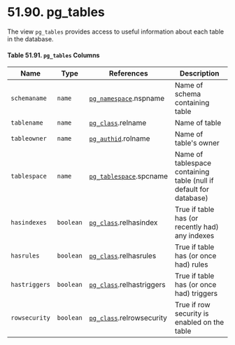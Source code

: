# 51.90. pg\_tables

The view `pg_tables` provides access to useful information about each table in the database.

#### **Table 51.91. `pg_tables` Columns**

| Name          | Type      | References                                                                               | Description                                                        |
| ------------- | --------- | ---------------------------------------------------------------------------------------- | ------------------------------------------------------------------ |
| `schemaname`  | `name`    | [`pg_namespace`](https://www.postgresql.org/docs/12/catalog-pg-namespace.html).nspname   | Name of schema containing table                                    |
| `tablename`   | `name`    | [`pg_class`](https://www.postgresql.org/docs/12/catalog-pg-class.html).relname           | Name of table                                                      |
| `tableowner`  | `name`    | [`pg_authid`](https://www.postgresql.org/docs/12/catalog-pg-authid.html).rolname         | Name of table's owner                                              |
| `tablespace`  | `name`    | [`pg_tablespace`](https://www.postgresql.org/docs/12/catalog-pg-tablespace.html).spcname | Name of tablespace containing table (null if default for database) |
| `hasindexes`  | `boolean` | [`pg_class`](https://www.postgresql.org/docs/12/catalog-pg-class.html).relhasindex       | True if table has (or recently had) any indexes                    |
| `hasrules`    | `boolean` | [`pg_class`](https://www.postgresql.org/docs/12/catalog-pg-class.html).relhasrules       | True if table has (or once had) rules                              |
| `hastriggers` | `boolean` | [`pg_class`](https://www.postgresql.org/docs/12/catalog-pg-class.html).relhastriggers    | True if table has (or once had) triggers                           |
| `rowsecurity` | `boolean` | [`pg_class`](https://www.postgresql.org/docs/12/catalog-pg-class.html).relrowsecurity    | True if row security is enabled on the table                       |
